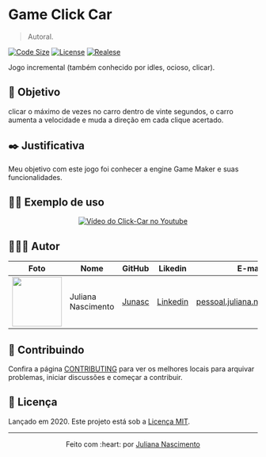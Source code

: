 # Game Click Car
> Autoral.

[![Code Size][code-size]][code-url]
[![License][MIT-license]][MIT-url]
[![Realese][version]][version-url]

Jogo incremental (também conhecido por idles, ocioso, clicar).


## 🎯 Objetivo
clicar o máximo de vezes no carro dentro de vinte segundos, o carro aumenta a velocidade e muda a direção em cada clique acertado.


## ✒️ Justificativa

Meu objetivo com este jogo foi conhecer a engine Game Maker e suas funcionalidades.

## 👨‍🏫 Exemplo de uso
<p align="center">
  <a href="https://www.youtube.com/watch?v=dbNWP6TtQo0" target="_blank">
    <img src="https://user-images.githubusercontent.com/67393173/115479193-4711ce80-a21e-11eb-827a-9b49c0d7a9d1.png" alt="Vídeo do Click-Car no Youtube"></img>
  </a>
</p>


## 👨🏼‍💻 Autor

Foto | Nome | GitHub | Likedin | E-mail
---- | ---- | ------ | ------- | ------
<img src="https://avatars.githubusercontent.com/u/67393173?s=400&u=a5031581a69834b8a34a0246c3ff8174d68964da&v=4" width="100px"> | Juliana Nascimento | [Junasc](https://github.com/Junasc) | [Linkedin](https://www.linkedin.com/in/juliana-nascimento18/) | pessoal.juliana.n@gmail.com

## 🤝 Contribuindo

Confira a página [CONTRIBUTING](.github/CONTRIBUTING-PT-BR.md) para ver os melhores locais para arquivar problemas, iniciar discussões e começar a contribuir.

## 📃 Licença

Lançado em 2020.
Este projeto está sob a [Licença MIT](./LICENSE.md).

---

<p align="center">
    Feito com :heart: por <a href="https://github.com/Junasc">Juliana Nascimento</a>
</p>

<!-- Markdown link & img dfn's -->
[code-size]: https://img.shields.io/github/languages/code-size/gcairesdev/project-template
[code-url]: https://github.com/gcairesdev/project-template

[MIT-license]: https://img.shields.io/github/license/gcairesdev/project-template
[MIT-url]: https://github.com/gcairesdev/project-template/blob/master/LICENSE.md

[version]: https://img.shields.io/github/v/release/gcairesdev/project-template?include_prereleases
[version-url]: https://github.com/gcairesdev/project-template


